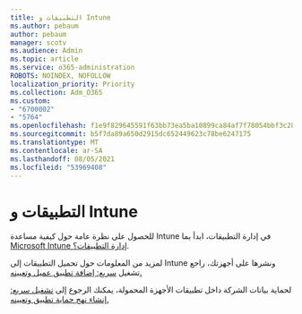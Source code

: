```yaml
---
title: التطبيقات و Intune
ms.author: pebaum
author: pebaum
manager: scotv
ms.audience: Admin
ms.topic: article
ms.service: o365-administration
ROBOTS: NOINDEX, NOFOLLOW
localization_priority: Priority
ms.collection: Adm_O365
ms.custom:
- "6700002"
- "5764"
ms.openlocfilehash: f1e9f829645591f63bb73ea5ba10899ca84af7f78054bbf3c285cb1f24866ca3
ms.sourcegitcommit: b5f7da89a650d2915dc652449623c78be6247175
ms.translationtype: MT
ms.contentlocale: ar-SA
ms.lasthandoff: 08/05/2021
ms.locfileid: "53969408"
---
```

# <a name="apps-and-intune"></a>التطبيقات و Intune

للحصول على نظرة عامة حول كيفية مساعدة Intune في إدارة التطبيقات، ابدأ بما [Microsoft Intune إدارة التطبيقات؟](https://docs.microsoft.com/mem/intune/apps/app-management).

لمزيد من المعلومات حول تحميل التطبيقات إلى Intune ونشرها على أجهزتك، راجع تشغيل [سريع: إضافة تطبيق عميل وتعيينه.](https://docs.microsoft.com/mem/intune/apps/quickstart-add-assign-app)

لحماية بيانات الشركة داخل تطبيقات الأجهزة المحمولة، يمكنك الرجوع إلى [تشغيل سريع: إنشاء نهج حماية تطبيق وتعيينه.](https://docs.microsoft.com/mem/intune/apps/quickstart-create-assign-app-policy)